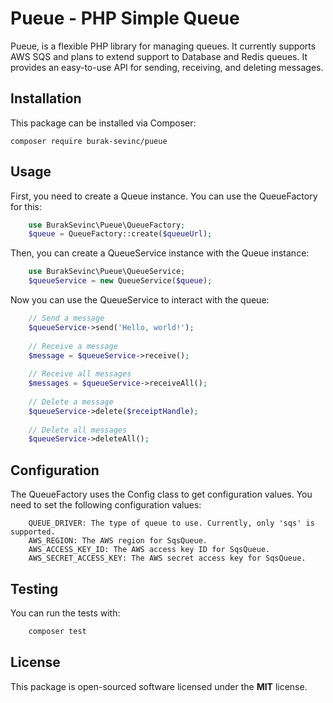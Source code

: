 # Pueue - PHP Simple Queue

Pueue, is a flexible PHP library for managing queues. It currently supports AWS SQS and plans to extend
support to Database and Redis queues. It provides an easy-to-use API for sending, receiving, and deleting messages.

## Installation

This package can be installed via Composer:

    composer require burak-sevinc/pueue  

## Usage

First, you need to create a Queue instance. You can use the QueueFactory for this:

```php
    use BurakSevinc\Pueue\QueueFactory;
    $queue = QueueFactory::create($queueUrl);  
```

Then, you can create a QueueService instance with the Queue instance:

```php
    use BurakSevinc\Pueue\QueueService;
    $queueService = new QueueService($queue);  
```

Now you can use the QueueService to interact with the queue:

```php
    // Send a message  
    $queueService->send('Hello, world!');  
      
    // Receive a message  
    $message = $queueService->receive();  
      
    // Receive all messages  
    $messages = $queueService->receiveAll();  
      
    // Delete a message  
    $queueService->delete($receiptHandle);  
      
    // Delete all messages  
    $queueService->deleteAll();  
```

## Configuration

The QueueFactory uses the Config class to get configuration values. You need to set the following configuration values:

```
    QUEUE_DRIVER: The type of queue to use. Currently, only 'sqs' is supported.  
    AWS_REGION: The AWS region for SqsQueue.  
    AWS_ACCESS_KEY_ID: The AWS access key ID for SqsQueue.  
    AWS_SECRET_ACCESS_KEY: The AWS secret access key for SqsQueue.  
```

## Testing

You can run the tests with:

```php
    composer test
```

## License

This package is open-sourced software licensed under the **MIT** license.